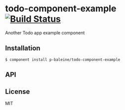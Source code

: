 
# todo-component-example [![Build Status](https://travis-ci.org/p-baleine/todo-component-example.png?branch=master)](https://travis-ci.org/p-baleine/todo-component-example)

  Another Todo app example component

## Installation

    $ component install p-baleine/todo-component-example

## API

   

## License

  MIT
